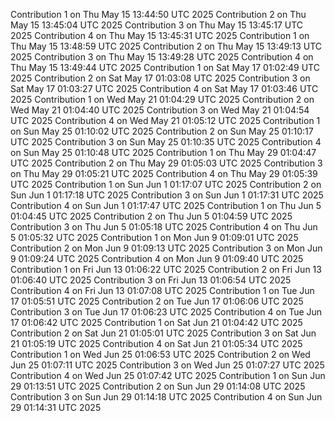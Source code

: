 
Contribution 1 on Thu May 15 13:44:50 UTC 2025
Contribution 2 on Thu May 15 13:45:04 UTC 2025
Contribution 3 on Thu May 15 13:45:17 UTC 2025
Contribution 4 on Thu May 15 13:45:31 UTC 2025
Contribution 1 on Thu May 15 13:48:59 UTC 2025
Contribution 2 on Thu May 15 13:49:13 UTC 2025
Contribution 3 on Thu May 15 13:49:28 UTC 2025
Contribution 4 on Thu May 15 13:49:44 UTC 2025
Contribution 1 on Sat May 17 01:02:49 UTC 2025
Contribution 2 on Sat May 17 01:03:08 UTC 2025
Contribution 3 on Sat May 17 01:03:27 UTC 2025
Contribution 4 on Sat May 17 01:03:46 UTC 2025
Contribution 1 on Wed May 21 01:04:29 UTC 2025
Contribution 2 on Wed May 21 01:04:40 UTC 2025
Contribution 3 on Wed May 21 01:04:54 UTC 2025
Contribution 4 on Wed May 21 01:05:12 UTC 2025
Contribution 1 on Sun May 25 01:10:02 UTC 2025
Contribution 2 on Sun May 25 01:10:17 UTC 2025
Contribution 3 on Sun May 25 01:10:35 UTC 2025
Contribution 4 on Sun May 25 01:10:48 UTC 2025
Contribution 1 on Thu May 29 01:04:47 UTC 2025
Contribution 2 on Thu May 29 01:05:03 UTC 2025
Contribution 3 on Thu May 29 01:05:21 UTC 2025
Contribution 4 on Thu May 29 01:05:39 UTC 2025
Contribution 1 on Sun Jun  1 01:17:07 UTC 2025
Contribution 2 on Sun Jun  1 01:17:18 UTC 2025
Contribution 3 on Sun Jun  1 01:17:31 UTC 2025
Contribution 4 on Sun Jun  1 01:17:47 UTC 2025
Contribution 1 on Thu Jun  5 01:04:45 UTC 2025
Contribution 2 on Thu Jun  5 01:04:59 UTC 2025
Contribution 3 on Thu Jun  5 01:05:18 UTC 2025
Contribution 4 on Thu Jun  5 01:05:32 UTC 2025
Contribution 1 on Mon Jun  9 01:09:01 UTC 2025
Contribution 2 on Mon Jun  9 01:09:13 UTC 2025
Contribution 3 on Mon Jun  9 01:09:24 UTC 2025
Contribution 4 on Mon Jun  9 01:09:40 UTC 2025
Contribution 1 on Fri Jun 13 01:06:22 UTC 2025
Contribution 2 on Fri Jun 13 01:06:40 UTC 2025
Contribution 3 on Fri Jun 13 01:06:54 UTC 2025
Contribution 4 on Fri Jun 13 01:07:08 UTC 2025
Contribution 1 on Tue Jun 17 01:05:51 UTC 2025
Contribution 2 on Tue Jun 17 01:06:06 UTC 2025
Contribution 3 on Tue Jun 17 01:06:23 UTC 2025
Contribution 4 on Tue Jun 17 01:06:42 UTC 2025
Contribution 1 on Sat Jun 21 01:04:42 UTC 2025
Contribution 2 on Sat Jun 21 01:05:01 UTC 2025
Contribution 3 on Sat Jun 21 01:05:19 UTC 2025
Contribution 4 on Sat Jun 21 01:05:34 UTC 2025
Contribution 1 on Wed Jun 25 01:06:53 UTC 2025
Contribution 2 on Wed Jun 25 01:07:11 UTC 2025
Contribution 3 on Wed Jun 25 01:07:27 UTC 2025
Contribution 4 on Wed Jun 25 01:07:42 UTC 2025
Contribution 1 on Sun Jun 29 01:13:51 UTC 2025
Contribution 2 on Sun Jun 29 01:14:08 UTC 2025
Contribution 3 on Sun Jun 29 01:14:18 UTC 2025
Contribution 4 on Sun Jun 29 01:14:31 UTC 2025
